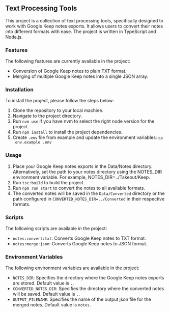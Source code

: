 ## Text Processing Tools
This project is a collection of text processing tools, specifically designed to work with Google Keep notes exports. It allows users to convert their notes into different formats with ease. The project is written in TypeScript and Node.js.

### Features
The following features are currently available in the project:

- Conversion of Google Keep notes to plain TXT format.
- Merging of multiple Google Keep notes into a single JSON array.

### Installation
To install the project, please follow the steps below:

1. Clone the repository to your local machine.
2. Navigate to the project directory.
3. Run `nvm use` if you have nvm to select the right node version for the project.
4. Run `npm install` to install the project dependencies.
5. Create `.env` file from example and update the environment variables: `cp .env.example .env`

### Usage
1. Place your Google Keep notes exports in the Data/Notes directory. Alternatively, set the path to your notes directory using the NOTES_DIR environment variable. For example, NOTES_DIR=../Takeout/Keep.
2. Run `tsc:build` to build the project.
3. Run `npm run start` to convert the notes to all available formats.
4. The converted notes will be saved in the `Data/Converted` directory or the path configured in `CONVERTED_NOTES_DIR=../Converted` in their respective formats.

### Scripts
The following scripts are available in the project:

- `notes:convert:txt`: Converts Google Keep notes to TXT format.
- `notes:merge:json`: Converts Google Keep notes to JSON format.

### Environment Variables
The following environment variables are available in the project:

- `NOTES_DIR`: Specifies the directory where the Google Keep notes exports are stored. Default value is `.`.
- `CONVERTED_NOTES_DIR`: Specifies the directory where the converted notes will be saved. Default value is `.`.
- `OUTPUT_FILENAME`: Specifies the name of the output json file for the merged notes. Default value is `notes`.

